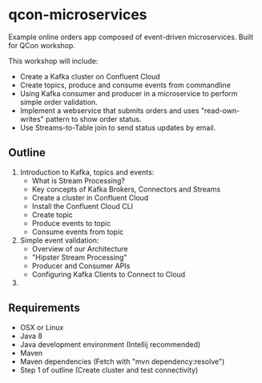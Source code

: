# qcon-microservices
Example online orders app composed of event-driven microservices. Built for QCon workshop.

This workshop will include:

- Create a Kafka cluster on Confluent Cloud
- Create topics, produce and consume events from commandline
- Using Kafka consumer and producer in a microservice to perform simple order validation.
- Implement a webservice that submits orders and uses "read-own-writes" pattern to show order status.
- Use Streams-to-Table join to send status updates by email.

## Outline

1. Introduction to Kafka, topics and events:
    - What is Stream Processing?
    - Key concepts of Kafka Brokers, Connectors and Streams
    - Create a cluster in Confluent Cloud
    - Install the Confluent Cloud CLI
    - Create topic
    - Produce events to topic
    - Consume events from topic
2. Simple event validation:
    - Overview of our Architecture
    - "Hipster Stream Processing"
    - Producer and Consumer APIs
    - Configuring Kafka Clients to Connect to Cloud
3. 


## Requirements
- OSX or Linux
- Java 8
- Java development environment (Intellij recommended)
- Maven
- Maven dependencies (Fetch with "mvn dependency:resolve")
- Step 1 of outline (Create cluster and test connectivity)

